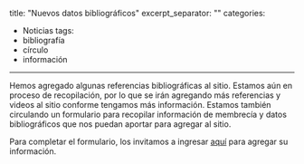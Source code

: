 title: "Nuevos datos bibliográficos"
excerpt_separator: "<!--more-->"
categories:
  - Noticias
tags:
  - bibliografía
  - círculo
  - información
---

Hemos agregado algunas referencias bibliográficas al sitio. Estamos aún en proceso de recopilación, por lo que se irán agregando más referencias y videos al sitio conforme tengamos más información. Estamos también circulando un formulario para recopilar información de membrecía y datos bibliográficos que nos puedan aportar para agregar al sitio.
<!--more-->
Para completar el formulario, los invitamos a ingresar <a href="https://docs.google.com/forms/d/e/1FAIpQLSfCvKLGk9U1JsDNuTSUIWbxUbG1T76DJzE6bQbWfLBJ7sdl-A/viewform">aquí</a> para agregar su información.